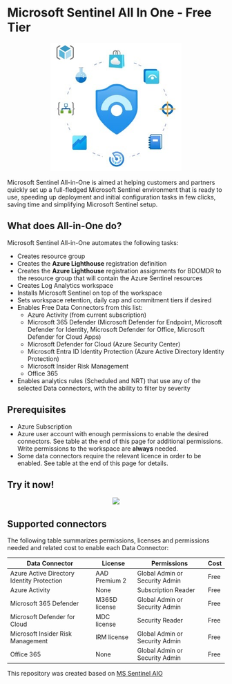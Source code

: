 # Microsoft Sentinel All In One - Free Tier

<p align="center">
<img src="../Media/arm.jpg?raw=true">
</p>

Microsoft Sentinel All-in-One is aimed at helping customers and partners quickly set up a full-fledged Microsoft Sentinel environment that is ready to use, speeding up deployment and initial configuration tasks in few clicks, saving time and simplifying Microsoft Sentinel setup.


## What does All-in-One do?

Microsoft Sentinel All-in-One automates the following tasks:

- Creates resource group
- Creates the **Azure Lighthouse** registration definition
- Creates the **Azure Lighthouse** registration assignments for BDOMDR to the resource group that will contain the Azure Sentinel resources
- Creates Log Analytics workspace
- Installs Microsoft Sentinel on top of the workspace
- Sets workspace retention, daily cap and commitment tiers if desired
- Enables Free Data Connectors from this list:
    + Azure Activity (from current subscription)
    + Microsoft 365 Defender (Microsoft Defender for Endpoint, Microsoft Defender for Identity, Microsoft Defender for Office, Microsoft Defender for Cloud Apps)
    + Microsoft Defender for Cloud (Azure Security Center)
    + Microsoft Entra ID Identity Protection (Azure Active Directory Identity Protection)
    + Microsoft Insider Risk Management
    + Office 365
- Enables analytics rules (Scheduled and NRT) that use any of the selected Data connectors, with the ability to filter by severity


## Prerequisites

- Azure Subscription
- Azure user account with enough permissions to enable the desired connectors. See table at the end of this page for additional permissions. Write permissions to the workspace are **always** needed.
- Some data connectors require the relevant licence in order to be enabled. See table at the end of this page for details.

## Try it now!

<p align="center"><a href="https://portal.azure.com/#create/Microsoft.Template/uri/https%3A%2F%2Fraw.githubusercontent.com%2FYinonGindi%2FMSSentinel%2Fmain%2FAIO%2Fazuredeploy.json/createUIDefinitionUri/https%3A%2F%2Fraw.githubusercontent.com%2FYinonGindi%2FMSSentinel%2Fmain%2FAIO%2FcreateUiDefinition.json"><img src="https://aka.ms/deploytoazurebutton"></a></p>

## Supported connectors

The following table summarizes permissions, licenses and permissions needed and related cost to enable each Data Connector:

| Data Connector                                 | License         |  Permissions                    | Cost      |
| ---------------------------------------------- | --------------- |---------------------------------|-----------|
| Azure Active Directory Identity Protection  | AAD Premium 2   | Global Admin or Security Admin  | Free      |
| Azure Activity                                 | None            | Subscription Reader             | Free      |
| Microsoft 365 Defender                         | M365D license   | Global Admin or Security Admin  | Free      |
| Microsoft Defender for Cloud                   | MDC license     | Security Reader                 | Free      |
| Microsoft Insider Risk Management              | IRM license     | Global Admin or Security Admin  | Free      |
| Office 365                                     | None            | Global Admin or Security Admin  | Free      |




This repository was created based on <a href="https://github.com/Azure/Azure-Sentinel/tree/master/Tools/Sentinel-All-In-One">MS Sentinel AIO</a>
